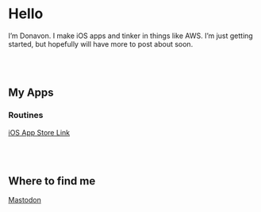 <h1>Hello</h1>
<p>I’m Donavon. I make iOS apps and tinker in things like AWS. I’m just getting started, but hopefully will have more to post about soon.</p>
<br>
<br>
<h2>My Apps</h2>
<h3>Routines</h3>
<p>	<a href="https://itunes.apple.com/us/app/routines-daily-task-manager/id1440566972?mt=8">iOS App Store Link</a></p>
<br>
<br>
<h2>Where to find me</h2>
<p>	<a rel="me" href="https://mastodon.technology/@donavon">Mastodon</a></p>
